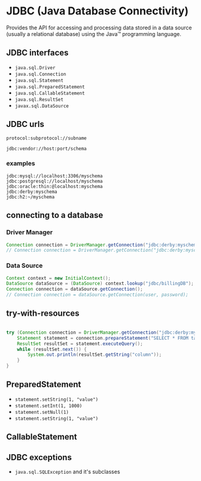 # JDBC (Java Database Connectivity)

Provides the API for accessing and processing data stored in a data source (usually a relational database) using the Java™ programming language.

## JDBC interfaces

- `java.sql.Driver`
- `java.sql.Connection`
- `java.sql.Statement`
- `java.sql.PreparedStatement`
- `java.sql.CallableStatement`
- `java.sql.ResultSet`
- `javax.sql.DataSource`

## JDBC urls

```
protocol:subprotocol://subname
```

```
jdbc:vendor://host:port/schema
```

### examples
```
jdbc:mysql://localhost:3306/myschema
jdbc:postgresql://localhost/myschema
jdbc:oracle:thin:@localhost:myschema
jdbc:derby:myschema
jdbc:h2:~/myschema
```

## connecting to a database

### Driver Manager
```java
Connection connection = DriverManager.getConnection("jdbc:derby:myschema")
// Connection connection = DriverManager.getConnection("jdbc:derby:myschema", "user", "password")
```

### Data Source

```java        
Context context = new InitialContext();
DataSource dataSource = (DataSource) context.lookup("jdbc/billingDB");
Connection connection = dataSource.getConnection();
// Connection connection = dataSource.getConnection(user, password);
```


## try-with-resources

```java

try (Connection connection = DriverManager.getConnection("jdbc:derby:myschema")) {
    Statement statement = connection.prepareStatement("SELECT * FROM table");
    ResultSet resultSet = statement.executeQuery();
    while (resultSet.next()) {
        System.out.println(resultSet.getString("column"));    
    }
}
```


## PreparedStatement

- `statement.setString(1, "value")`
- `statement.setInt(1, 1000)`
- `statement.setNull(1)`
- `statement.setString(1, "value")`



## CallableStatement


## JDBC exceptions

- `java.sql.SQLException` and it's subclasses